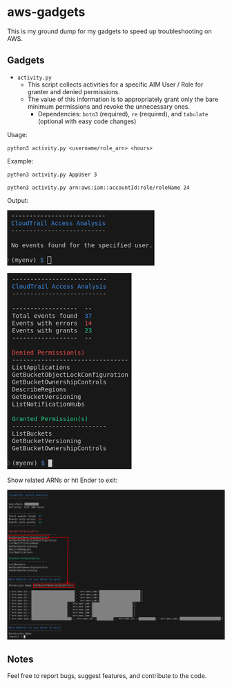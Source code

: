 # aws-gadgets

This is my ground dump for my gadgets to speed up troubleshooting on AWS.

## Gadgets

- `activity.py`
  - This script collects activities for a specific AIM User / Role for granter and denied permissions.
  - The value of this information is to appropriately grant only the bare minimum permissions and revoke the unnecessary ones.
    - Dependencies: `boto3` (required), `re` (required), and `tabulate` (optional with easy code changes)

Usage:

```
python3 activity.py <username/role_arn> <hours>
```

Example:

```
python3 activity.py AppUser 3
```

```
python3 activity.py arn:aws:iam::accountId:role/roleName 24
```

Output:

![Output_No_Events](https://github.com/davift/aws-gadgets/blob/main/output_01.png)

![Output_No_Events](https://github.com/davift/aws-gadgets/blob/main/output_02.png)

Show related ARNs or hit Ender to exit:

![Output_No_Events](https://github.com/davift/aws-gadgets/blob/main/output_03.png)

## Notes

Feel free to report bugs, suggest features, and contribute to the code.
